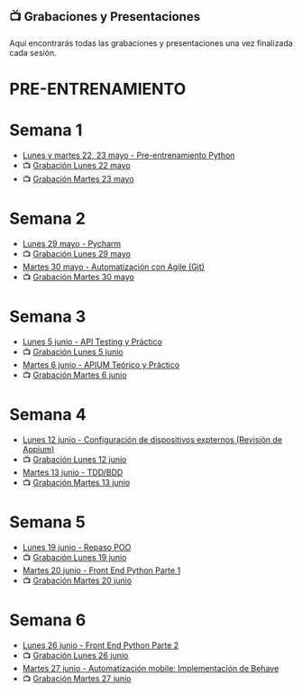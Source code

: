 ## 📺 Grabaciones y Presentaciones
Aquí encontrarás todas las grabaciones y presentaciones una vez finalizada cada sesión.

# PRE-ENTRENAMIENTO
# Semana 1
- [Lunes y martes 22, 23 mayo - Pre-entrenamiento Python](https://drive.google.com/file/d/1jJ8CNl5gbkOHY_r5dmvkbyGoudj3LcGg/view?usp=share_link)
- 📺 [Grabación Lunes 22 mayo](https://drive.google.com/file/d/1XB87vxvSB8910IHGaaLr1NVWtohwtJ6o/view?usp=sharing)
- 📺 [Grabación Martes 23 mayo ](https://drive.google.com/file/d/1frKeKCLFoKnY3Vmvkc75Xv2MTXbYD5uG/view?usp=share_link)

# Semana 2
- [Lunes 29 mayo -  Pycharm](https://drive.google.com/file/d/1oqbfr1_mT4Ej2_ElCrWyAJUa_6swRchu/view?usp=share_link)
- 📺 [Grabación Lunes 29 mayo]()
- [Martes 30 mayo - Automatización con Agile (Git)]()
- 📺 [Grabación Martes 30 mayo]()

# Semana 3
- [Lunes 5 junio - API Testing y Práctico]()
- 📺 [Grabación Lunes 5 junio]()
- [Martes 6 junio - APIUM Teórico y Práctico]()
- 📺 [Grabación Martes 6 junio]()

# Semana 4
- [Lunes 12 junio - Configuración de dispositivos expternos (Revisión de Appium)]()
- 📺 [Grabación Lunes 12 junio]()
- [Martes 13 junio - TDD/BDD]()
- 📺 [Grabación Martes 13 junio]()

# Semana 5
- [Lunes 19 junio - Repaso POO]()
- 📺 [Grabación Lunes 19 junio]()
- [Martes 20 junio - Front End Python Parte 1]()
- 📺 [Grabación Martes 20 junio]()

# Semana 6
- [Lunes 26 junio - Front End Python Parte 2]()
- 📺 [Grabación Lunes 26 junio]()
- [Martes 27 junio - Automatización mobile: Implementación de Behave]()
- 📺 [Grabación Martes 27 junio]()
